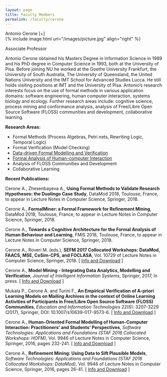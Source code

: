 ```yaml
---
layout: page
title: Faculty Members
permalink: /faculty/cerone
---
```


<div class="container" markdown="1">
<div class="header" markdown="1">Antonio Cerone [+]
</div>
<div class="content" markdown="1" style="min-height: 200px;">
{% include image.html url="/images/picture.jpg" align="right" %}

Associate Professor

Antonio Cerone obtained his Masters Degree in Information Science in 1989 and his PhD degree in Computer Science in 1993, both at the University of Pisa. Before joining NU he  worked at the Goethe University Frankfurt, the University of South Australia, The University of Queensland, the United Nations University and the IMT School for Advanced Studies Lucca. He still holds visiting positions at IMT and the University of Pisa.
Antonio’s research interests focus on the use of formal methods in various application domains: software engineering, human computer interaction, systems biology and ecology.
Further research areas include: cognitive science, process mining and conformance analysis, analysis of Free/Libre Open Source Software (FLOSS) communities and development, collaborative learning.

<B>Research Areas:</B>

- Formal Methods (Process Algebras, Petri nets, Rewriting Logic, Temporal Logic)
- Formal Verification (Model Checking)
- [Data-driven Formal Modelling and Verification](/faculty/cerone/modellingfromdata)
- [Formal Analysis of Human-computer Interaction](/faculty/cerone/formalhci)
- Analysis of FLOSS Communities and Development
- Collaborative Learning

<B>Recent Publications:</B>

Cerone A., Zhexenbayeva A., <B>Using Formal Methods to Validate Research Hypotheses: the Duolingo Case Study</B>, DataMod 2018, Toulouse, France, to appear in Lecture Notes in Computer Science, Springer, 2018.

Cerone A., <B>FormalMiner: a Formal Framework for Refinement Mining</B>, DataMod 2018, Toulouse, France, to appear in Lecture Notes in Computer Science, Springer, 2018.

Cerone A., <B>Towards a Cognitive Architecture for the Formal Analysis of Human Behaviour and Learning</B>, FMIS 2018, Toulouse, France, to appear in Lecture Notes in Computer Science, Springer, 2018.

Cerone A., Roveri M. (eds.), <B>SEFM 2017 Collocated Workshops: DataMod, FAACS, MSE, CoSim-CPS, and FOCLASA</B>, Vol. 10729 of Lecture Notes in Computer Science, Springer, 2018.
[ [Info and Download](https://link.springer.com/book/10.1007%2F978-3-319-74781-1) ]

Cerone A., <B>Model Mining - Integrating Data Analytics, Modelling and Verification</B>, <I>Journal of Intelligent Information Systems</I>, Springer, 2017, In press.
[ [Info and Download](https://link.springer.com/article/10.1007%2Fs10844-017-0474-3) ]

Mukala P., Cerone A. and Turini F., <B>An Empirical Verification of A-priori Learning Models on Mailing Archives in the context of Online Learning Activities of Participants in Free/Libre Open Source Software (FLOSS) Communities</B>, <I>Education and Information Technologies</I> 22(6): 3207-3229 (2017), Springer, DOI: 10.1007/s10639-017-9573-6.
[ [Info and Download](https://www.springerprofessional.de/en/an-empirical-verification-of-a-priori-learning-models-on-mailing/12042024) ]

Cerone A., <B>Human-Oriented Formal Modelling of Human-Computer Interaction: Practitioners’ and Students’ Perspectives</B>, <I>Software Technologies: Applications and Foundations (STAF 2016 Collocated Workshops: HOFM)</I>, Vol. 9946 of Lecture Notes in Computer Science, Springer, 2016, pages 232-241.
[ [Info and Download](https://link.springer.com/chapter/10.1007%2F978-3-319-50230-4_17) ]

Cerone A., <B>Refinement Mining: Using Data to Sift Plausible Models</B>, <I>Software Technologies: Applications and Foundations (STAF 2016 Collocated Workshops: DataMod)</I>, Vol. 9946 of Lecture Notes in Computer Science, Springer, 2016, pages 26-41.
[ [Info and Download](https://link.springer.com/chapter/10.1007%2F978-3-319-50230-4_3) ]

</div>
</div>
